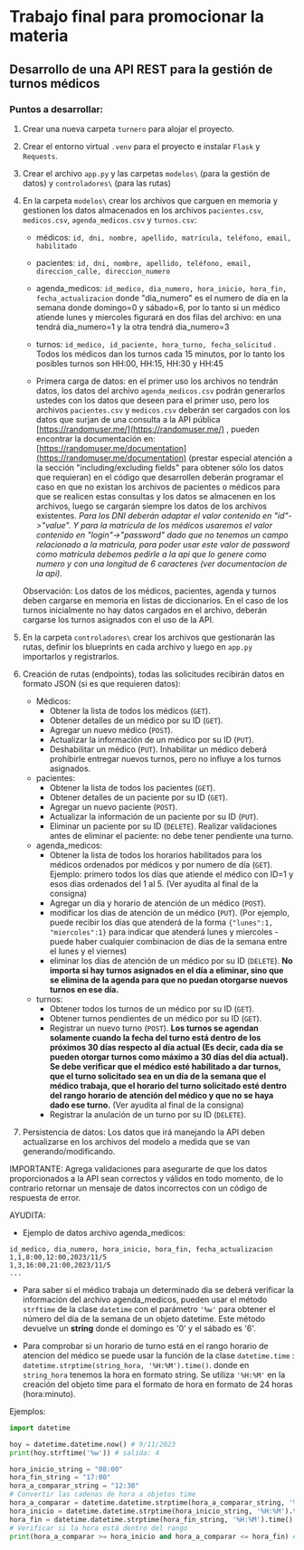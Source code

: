 # Trabajo final para promocionar la materia

## Desarrollo de una API REST para la gestión de turnos médicos

### Puntos a desarrollar:

1. Crear una nueva carpeta `turnero` para alojar el proyecto.
2. Crear el entorno virtual `.venv` para el proyecto e instalar `Flask` y `Requests`.
3. Crear el archivo `app.py` y las carpetas `modelos\` (para la gestión de datos) y `controladores\` (para las rutas)
4. En la carpeta `modelos\` crear los archivos que carguen en memoria y gestionen los datos almacenados en los archivos `pacientes.csv`, `medicos.csv`, `agenda_medicos.csv` y `turnos.csv`:
    * médicos: `id, dni, nombre, apellido, matrícula, teléfono, email, habilitado`
    * pacientes: `id, dni, nombre, apellido, teléfono, email, direccion_calle, direccion_numero`
    * agenda_medicos: `id_medico, dia_numero, hora_inicio, hora_fin, fecha_actualizacion` donde "dia_numero" es el numero de día en la semana donde domingo=0 y sábado=6, por lo tanto si un médico atiende lunes y miercoles figurará en dos filas del archivo: en una tendrá dia_numero=1 y la otra tendrá dia_numero=3
    * turnos: `id_medico, id_paciente, hora_turno, fecha_solicitud` . Todos los médicos dan los turnos cada 15 minutos, por lo tanto los posibles turnos son HH:00, HH:15, HH:30 y HH:45

    * Primera carga de datos: en el primer uso los archivos no tendrán datos, los datos del archivo `agenda_medicos.csv` podrán generarlos ustedes con los datos que deseen para el primer uso, pero los archivos `pacientes.csv` y `medicos.csv` deberán ser cargados con los datos que surjan de una consulta a la API pública [https://randomuser.me/](https://randomuser.me/) , pueden encontrar la documentación en: [https://randomuser.me/documentation](https://randomuser.me/documentation) (prestar especial atención a la sección "including/excluding fields" para obtener sólo los datos que requieran) en el código que desarrollen deberán programar el caso en que no existan los archivos de pacientes o médicos para que se realicen estas consultas y los datos se almacenen en los archivos, luego se cargarán siempre los datos de los archivos existentes.
    *Para los DNI deberán adaptar el valor contenido en "id"->"value". Y para la matrícula de los médicos usaremos el valor contenido en "login"->"password" dado que no tenemos un campo relacionado a la matricula, para poder usar este valor de password como matrícula debemos pedirle a la api que lo genere como numero y con una longitud de 6 caracteres (ver documentacion de la api).*

    Observación: Los datos de los médicos, pacientes, agenda y turnos deben cargarse en memoria en listas de diccionarios.
    En el caso de los turnos inicialmente no hay datos cargados en el archivo, deberán cargarse los turnos asignados con el uso de la API.

5. En la carpeta `controladores\` crear los archivos que gestionarán las rutas, definir los blueprints en cada archivo y luego en `app.py` importarlos y registrarlos.
6. Creación de rutas (endpoints), todas las solicitudes recibirán datos en formato JSON (si es que requieren datos):
    * Médicos:
        * Obtener la lista de todos los médicos (`GET`).
        * Obtener detalles de un médico por su ID (`GET`).
        * Agregar un nuevo médico (`POST`).
        * Actualizar la información de un médico por su ID (`PUT`).
        * Deshabilitar un médico (`PUT`). Inhabilitar un médico deberá prohibirle entregar nuevos turnos, pero no influye a los turnos asignados.
    * pacientes:
        * Obtener la lista de todos los pacientes (`GET`).
        * Obtener detalles de un paciente por su ID (`GET`).
        * Agregar un nuevo paciente (`POST`).
        * Actualizar la información de un paciente por su ID (`PUT`).
        * Eliminar un paciente por su ID (`DELETE`). Realizar validaciones antes de eliminar el paciente: no debe tener pendiente una turno.
    * agenda_medicos:
        * Obtener la lista de todos los horarios habilitados para los médicos ordenados por médicos y por numero de día (`GET`). Ejemplo: primero todos los días que atiende el médico con ID=1 y esos dias ordenados del 1 al 5. (Ver ayudita al final de la consigna)
        * Agregar un día y horario de atención de un médico (`POST`).
        * modificar los dias de atención de un médico (`PUT`).  (Por ejemplo, puede recibir los días que atenderá de la forma `{"lunes":1, "miercoles":1}` para indicar que atenderá lunes y miercoles - puede haber cualquier combinacion de días de la semana entre el lunes y el viernes)
        * eliminar los días de atención de un médico por su ID (`DELETE`). **No importa si hay turnos asignados en el día a eliminar, sino que se elimina de la agenda para que no puedan otorgarse nuevos turnos en ese día.**
    * turnos:
        * Obtener todos los turnos de un médico por su ID (`GET`).
        * Obtener turnos pendientes de un médico por su ID (`GET`).
        * Registrar un nuevo turno (`POST`).  **Los turnos se agendan solamente cuando la fecha del turno está dentro de los próximos 30 días respecto al día actual (Es decir, cada día se pueden otorgar turnos como máximo a 30 días del día actual). Se debe verificar que el médico esté habilitado a dar turnos, que el turno solicitado sea en un día de la semana que el médico trabaja, que el horario del turno solicitado esté dentro del rango horario de atención del médico y que no se haya dado ese turno.** (Ver ayudita al final de la consigna)
        * Registrar la anulación de un turno por su ID (`DELETE`).
7. Persistencia de datos:
    Los datos que irá manejando la API deben actualizarse en los archivos del modelo a medida que se van generando/modificando.

IMPORTANTE: Agrega validaciones para asegurarte de que los datos proporcionados a la API sean correctos y válidos en todo momento, de lo contrario retornar un mensaje de datos incorrectos con un código de respuesta de error.

AYUDITA:

* Ejemplo de datos archivo agenda_medicos:

```text
id_medico, dia_numero, hora_inicio, hora_fin, fecha_actualizacion
1,1,8:00,12:00,2023/11/5
1,3,16:00,21:00,2023/11/5
...
```

* Para saber si el médico trabaja un determinado dia se deberá verificar la información del archivo agenda_medicos, pueden usar el método `strftime` de la clase `datetime` con el parámetro `'%w'` para obtener el número del día de la semana de un objeto datetime. Este método devuelve un **string** donde el domingo es '0' y el sábado es '6'.

* Para comprobar si un horario de turno está en el rango horario de atencion del médico se puede usar la función de la clase `datetime.time` : `datetime.strptime(string_hora, '%H:%M').time()`. donde en `string_hora` tenemos la hora en formato string. Se utiliza `'%H:%M'` en la creación del objeto time para el formato de hora en formato de 24 horas (hora:minuto).

Ejemplos:

```python
import datetime

hoy = datetime.datetime.now() # 9/11/2023
print(hoy.strftime('%w')) # salida: 4

hora_inicio_string = "08:00"
hora_fin_string = "17:00"
hora_a_comparar_string = "12:30"
# Convertir las cadenas de hora a objetos time
hora_a_comparar = datetime.datetime.strptime(hora_a_comparar_string, '%H:%M').time()
hora_inicio = datetime.datetime.strptime(hora_inicio_string, '%H:%M').time()
hora_fin = datetime.datetime.strptime(hora_fin_string, '%H:%M').time()
# Verificar si la hora está dentro del rango
print(hora_a_comparar >= hora_inicio and hora_a_comparar <= hora_fin) # devuelve True
```
